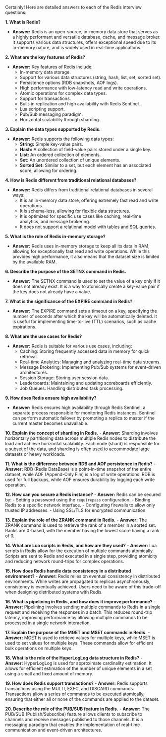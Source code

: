Certainly! Here are detailed answers to each of the Redis interview questions:

**1. What is Redis?**
   - **Answer:** Redis is an open-source, in-memory data store that serves as a highly performant and versatile database, cache, and message broker. It supports various data structures, offers exceptional speed due to its in-memory nature, and is widely used in real-time applications.

**2. What are the key features of Redis?**
   - **Answer:** Key features of Redis include:
      - In-memory data storage.
      - Support for various data structures (string, hash, list, set, sorted set).
      - Persistence options (RDB snapshots, AOF logs).
      - High performance with low-latency read and write operations.
      - Atomic operations for complex data types.
      - Support for transactions.
      - Built-in replication and high availability with Redis Sentinel.
      - Lua scripting support.
      - Pub/Sub messaging paradigm.
      - Horizontal scalability through sharding.

**3. Explain the data types supported by Redis.**
   - **Answer:** Redis supports the following data types:
      - **String:** Simple key-value pairs.
      - **Hash:** A collection of field-value pairs stored under a single key.
      - **List:** An ordered collection of elements.
      - **Set:** An unordered collection of unique elements.
      - **Sorted Set:** Similar to a set, but each element has an associated score, allowing for ordering.

**4. How is Redis different from traditional relational databases?**
   - **Answer:** Redis differs from traditional relational databases in several ways:
      - It is an in-memory data store, offering extremely fast read and write operations.
      - It is schema-less, allowing for flexible data structures.
      - It is optimized for specific use cases like caching, real-time analytics, and message brokering.
      - It does not support a relational model with tables and SQL queries.

**5. What is the role of Redis in-memory storage?**
   - **Answer:** Redis uses in-memory storage to keep all its data in RAM, allowing for exceptionally fast read and write operations. While this provides high performance, it also means that the dataset size is limited by the available RAM.

**6. Describe the purpose of the SETNX command in Redis.**
   - **Answer:** The SETNX command is used to set the value of a key only if it does not already exist. It is a way to atomically create a key-value pair if the key does not already have a value.

**7. What is the significance of the EXPIRE command in Redis?**
   - **Answer:** The EXPIRE command sets a timeout on a key, specifying the number of seconds after which the key will be automatically deleted. It is useful for implementing time-to-live (TTL) scenarios, such as cache expirations.

**8. What are the use cases for Redis?**
   - **Answer:** Redis is suitable for various use cases, including:
      - Caching: Storing frequently accessed data in memory for quick retrieval.
      - Real-time Analytics: Managing and analyzing real-time data streams.
      - Message Brokering: Implementing Pub/Sub systems for event-driven architectures.
      - Session Storage: Storing user session data.
      - Leaderboards: Maintaining and updating scoreboards efficiently.
      - Job Queues: Handling distributed task processing.

**9. How does Redis ensure high availability?**
   - **Answer:** Redis ensures high availability through Redis Sentinel, a separate process responsible for monitoring Redis instances. Sentinel can perform automatic failover by promoting a replica to master if the current master becomes unavailable.

**10. Explain the concept of sharding in Redis.**
    - **Answer:** Sharding involves horizontally partitioning data across multiple Redis nodes to distribute the load and achieve horizontal scalability. Each node (shard) is responsible for a subset of the data, and sharding is often used to accommodate large datasets or heavy workloads.

**11. What is the difference between RDB and AOF persistence in Redis?**
    - **Answer:** RDB (Redis DataBase) is a point-in-time snapshot of the entire dataset, while AOF (Append-Only File) is a log of write operations. RDB is used for full backups, while AOF ensures durability by logging each write operation.

**12. How can you secure a Redis instance?**
    - **Answer:** Redis can be secured by:
      - Setting a password using the `requirepass` configuration.
      - Binding Redis to a specific network interface.
      - Configuring firewalls to allow only trusted IP addresses.
      - Using SSL/TLS for encrypted communication.

**13. Explain the role of the ZRANK command in Redis.**
    - **Answer:** The ZRANK command is used to retrieve the rank of a member in a sorted set. Ranks are 0-based, with the member having the lowest score having a rank of 0.

**14. What are Lua scripts in Redis, and how are they used?**
    - **Answer:** Lua scripts in Redis allow for the execution of multiple commands atomically. Scripts are sent to Redis and executed in a single step, providing atomicity and reducing network round-trips for complex operations.

**15. How does Redis handle data consistency in a distributed environment?**
    - **Answer:** Redis relies on eventual consistency in distributed environments. While writes are propagated to replicas asynchronously, consistency is eventually achieved. Users need to be aware of this trade-off when designing distributed systems with Redis.

**16. What is pipelining in Redis, and how does it improve performance?**
    - **Answer:** Pipelining involves sending multiple commands to Redis in a single request and receiving the responses in a batch. This reduces round-trip latency, improving performance by allowing multiple commands to be processed in a single network interaction.

**17. Explain the purpose of the MGET and MSET commands in Redis.**
    - **Answer:** MGET is used to retrieve values for multiple keys, while MSET is used to set values for multiple keys. These commands allow for efficient bulk operations on multiple keys.

**18. What is the role of the HyperLogLog data structure in Redis?**
    - **Answer:** HyperLogLog is used for approximate cardinality estimation. It allows for efficient estimation of the number of unique elements in a set using a small and fixed amount of memory.

**19. How does Redis support transactions?**
    - **Answer:** Redis supports transactions using the MULTI, EXEC, and DISCARD commands. Transactions allow a series of commands to be executed atomically, ensuring that either all or none of the commands are applied to the dataset.

**20. Describe the role of the PUB/SUB feature in Redis.**
    - **Answer:** The PUB/SUB (Publish/Subscribe) feature allows clients to subscribe to channels and receive messages published to those channels. It is a messaging paradigm that enables the implementation of real-time communication and event-driven architectures.